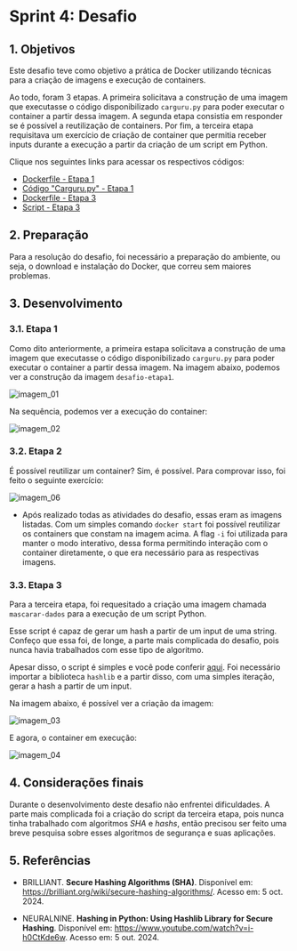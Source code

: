 # **Sprint 4: Desafio**

## **1. Objetivos**

Este desafio teve como objetivo a prática de Docker utilizando técnicas para a criação de imagens e execução de containers. 

Ao todo, foram 3 etapas. A primeira solicitava a construção de uma imagem que executasse o código disponibilizado `carguru.py` para poder executar o container a partir dessa imagem. A segunda etapa consistia em responder se é possível a reutilização de containers. Por fim, a terceira etapa requisitava um exercício de criação de container que permitia receber inputs durante a execução a partir da criação de um script em Python.

Clique nos seguintes links para acessar os respectivos códigos:

- [Dockerfile - Etapa 1](https://github.com/heitorkobayashi/PB-HEITOR-KOBAYASHI/blob/main/Sprint%204/desafio/etapa_1/Dockerfile)
- [Código "Carguru.py" - Etapa 1](https://github.com/heitorkobayashi/PB-HEITOR-KOBAYASHI/blob/main/Sprint%204/desafio/etapa_1/carguru.py)
- [Dockerfile - Etapa 3](https://github.com/heitorkobayashi/PB-HEITOR-KOBAYASHI/blob/main/Sprint%204/desafio/etapa_3/Dockerfile)
- [Script - Etapa 3](https://github.com/heitorkobayashi/PB-HEITOR-KOBAYASHI/blob/main/Sprint%204/desafio/etapa_3/script_etapa_3.py)

## **2. Preparação**

Para a resolução do desafio, foi necessário a preparação do ambiente, ou seja, o download e instalação do Docker, que correu sem maiores problemas. 

## **3. Desenvolvimento**

### **3.1. Etapa 1**

Como dito anteriormente, a primeira estapa solicitava a construção de uma imagem que executasse o código disponibilizado `carguru.py` para poder executar o container a partir dessa imagem. Na imagem abaixo, podemos ver a construção da imagem `desafio-etapa1`.

![imagem_01](https://github.com/heitorkobayashi/PB-HEITOR-KOBAYASHI/blob/main/Sprint%204/evidencias/imagem_desafio_01.png)

Na sequência, podemos ver a execução do container:

![imagem_02](https://github.com/heitorkobayashi/PB-HEITOR-KOBAYASHI/blob/main/Sprint%204/evidencias/imagem_desafio_02.png)


### **3.2. Etapa 2**

É possível reutilizar um container? Sim, é possível. Para comprovar isso, foi feito o seguinte exercício:

![imagem_06](https://github.com/heitorkobayashi/PB-HEITOR-KOBAYASHI/blob/main/Sprint%204/evidencias/imagem_desafio_06.png)

- Após realizado todas as atividades do desafio, essas eram as imagens listadas. Com um simples comando `docker start` foi possível reutilizar os containers que constam na imagem acima. A flag `-i` foi utilizada para manter o modo interativo, dessa forma permitindo interação com o container diretamente, o que era necessário para as respectivas imagens.

### **3.3. Etapa 3**

Para a terceira etapa, foi requesitado a criação uma imagem chamada `mascarar-dados` para a execução de um script Python. 

Esse script é capaz de gerar um hash a partir de um input de uma string. Confeço que essa foi, de longe, a parte mais complicada do desafio, pois nunca havia trabalhados com esse tipo de algoritmo. 

Apesar disso, o script é simples e você pode conferir [aqui](https://github.com/heitorkobayashi/PB-HEITOR-KOBAYASHI/blob/main/Sprint%204/desafio/etapa_3/script_etapa_3.py). Foi necessário importar a biblioteca `hashlib` e a partir disso, com uma simples iteração, gerar a hash a partir de um input.

Na imagem abaixo, é possível ver a criação da imagem:

![imagem_03](https://github.com/heitorkobayashi/PB-HEITOR-KOBAYASHI/blob/main/Sprint%204/evidencias/imagem_desafio_03.png)

E agora, o container em execução:

![imagem_04](https://github.com/heitorkobayashi/PB-HEITOR-KOBAYASHI/blob/main/Sprint%204/evidencias/imagem_desafio_04.png)


## **4. Considerações finais**

Durante o desenvolvimento deste desafio não enfrentei dificuldades. A parte mais complicada foi a criação do script da terceira etapa, pois nunca tinha trabalhado com algoritmos _SHA_ e _hashs_, então precisou ser feito uma breve pesquisa sobre esses algoritmos de segurança e suas aplicações. 

## **5. Referências**

- BRILLIANT. **Secure Hashing Algorithms (SHA)**. Disponível em: https://brilliant.org/wiki/secure-hashing-algorithms/. Acesso em: 5 oct. 2024.

- NEURALNINE. **Hashing in Python: Using Hashlib Library for Secure Hashing**. Disponível em: https://www.youtube.com/watch?v=i-h0CtKde6w. Acesso em: 5 out. 2024.
